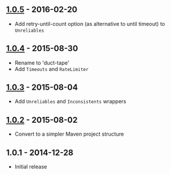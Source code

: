 ## [1.0.5] - 2016-02-20

* Add retry-until-count option (as alternative to until timeout) to `Unreliables`

## [1.0.4] - 2015-08-30

* Rename to 'duct-tape'
* Add `Timeouts` and `RateLimiter`

## [1.0.3] - 2015-08-04

* Add `Unreliables` and `Inconsistents` wrappers

## [1.0.2] - 2015-08-02

* Convert to a simpler Maven project structure

## 1.0.1 - 2014-12-28

* Initial release

[1.0.5]: https://github.com/rnorth/duct-tape/releases/tag/duct-tape-1.0.5
[1.0.4]: https://github.com/rnorth/duct-tape/releases/tag/duct-tape-1.0.4
[1.0.3]: https://github.com/rnorth/duct-tape/releases/tag/circuitbreakers-1.0.3
[1.0.2]: https://github.com/rnorth/duct-tape/releases/tag/circuitbreakers-1.0.2
